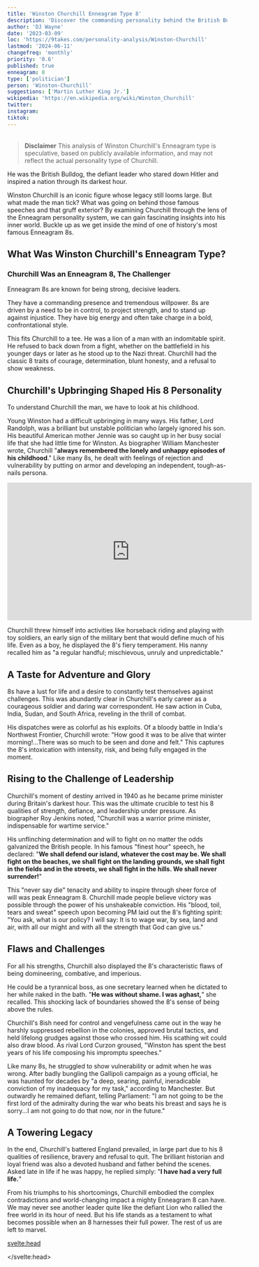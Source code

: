 ```yaml
---
title: 'Winston Churchill Enneagram Type 8'
description: 'Discover the commanding personality behind the British Bulldog through the lens of the Enneagram 8 type. Courage, defiance, leadership.'
author: 'DJ Wayne'
date: '2023-03-09'
loc: 'https://9takes.com/personality-analysis/Winston-Churchill'
lastmod: '2024-06-11'
changefreq: 'monthly'
priority: '0.6'
published: true
enneagram: 8
type: ['politician']
person: 'Winston-Churchill'
suggestions: ['Martin Luther King Jr.']
wikipedia: 'https://en.wikipedia.org/wiki/Winston_Churchill'
twitter:
instagram:
tiktok:
---
```


<!-- growing up https://www.youtube.com/shorts/8Br82ygT0V4 -->

<script>
	import  PopCard  from "$lib/components/atoms/PopCard.svelte";
import BlogPurpose from '$lib/components/blog/BlogPurpose.svelte'
</script>
<div
	style="display: flex;
    justify-content: center;
margin: 1rem 0;"
>
	<PopCard
		image={`/types/8s/${'Winston-Churchill'}.webp`}
		showIcon={false}
		enneagramType="8"
		displayText="Winston Churchill"
		subtext=""
	/>
</div>

> **Disclaimer** This analysis of Winston Churchill's Enneagram type is speculative, based on publicly available information, and may not reflect the actual personality type of Churchill.

<p class="firstLetter">He was the British Bulldog, the defiant leader who stared down Hitler and inspired a nation through its darkest hour.</p>

Winston Churchill is an iconic figure whose legacy still looms large. But what made the man tick? What was going on behind those famous speeches and that gruff exterior? By examining Churchill through the lens of the Enneagram personality system, we can gain fascinating insights into his inner world. Buckle up as we get inside the mind of one of history's most famous Enneagram 8s.

## What Was Winston Churchill's Enneagram Type?

### Churchill Was an Enneagram 8, The Challenger

Enneagram 8s are known for being strong, decisive leaders.

They have a commanding presence and tremendous willpower. 8s are driven by a need to be in control, to project strength, and to stand up against injustice. They have big energy and often take charge in a bold, confrontational style.

This fits Churchill to a tee. He was a lion of a man with an indomitable spirit. He refused to back down from a fight, whether on the battlefield in his younger days or later as he stood up to the Nazi threat. Churchill had the classic 8 traits of courage, determination, blunt honesty, and a refusal to show weakness.

## Churchill's Upbringing Shaped His 8 Personality

To understand Churchill the man, we have to look at his childhood.

Young Winston had a difficult upbringing in many ways. His father, Lord Randolph, was a brilliant but unstable politician who largely ignored his son. His beautiful American mother Jennie was so caught up in her busy social life that she had little time for Winston.
As biographer William Manchester wrote, Churchill "**always remembered the lonely and unhappy episodes of his childhood**." Like many 8s, he dealt with feelings of rejection and vulnerability by putting on armor and developing an independent, tough-as-nails persona.

<div class="iframe-container">
<iframe width="560" height="315" src="https://www.youtube.com/embed/W35O0TfnuMw?si=OT5QzZmPj2AX6Mr2&amp;start=6140" title="YouTube video player" frameborder="0" allow="accelerometer; autoplay; clipboard-write; encrypted-media; gyroscope; picture-in-picture; web-share" referrerpolicy="strict-origin-when-cross-origin" allowfullscreen></iframe>
</div>

Churchill threw himself into activities like horseback riding and playing with toy soldiers, an early sign of the military bent that would define much of his life. Even as a boy, he displayed the 8's fiery temperament. His nanny recalled him as "a regular handful; mischievous, unruly and unpredictable."

## A Taste for Adventure and Glory

8s have a lust for life and a desire to constantly test themselves against challenges. This was abundantly clear in Churchill's early career as a courageous soldier and daring war correspondent. He saw action in Cuba, India, Sudan, and South Africa, reveling in the thrill of combat.

His dispatches were as colorful as his exploits. Of a bloody battle in India's Northwest Frontier, Churchill wrote: "How good it was to be alive that winter morning!...There was so much to be seen and done and felt." This captures the 8's intoxication with intensity, risk, and being fully engaged in the moment.

## Rising to the Challenge of Leadership

Churchill's moment of destiny arrived in 1940 as he became prime minister during Britain's darkest hour. This was the ultimate crucible to test his 8 qualities of strength, defiance, and leadership under pressure. As biographer Roy Jenkins noted, "Churchill was a warrior prime minister, indispensable for wartime service."

His unflinching determination and will to fight on no matter the odds galvanized the British people. In his famous "finest hour" speech, he declared: "**We shall defend our island, whatever the cost may be. We shall fight on the beaches, we shall fight on the landing grounds, we shall fight in the fields and in the streets, we shall fight in the hills. We shall never surrender!**"

This "never say die" tenacity and ability to inspire through sheer force of will was peak Enneagram 8. Churchill made people believe victory was possible through the power of his unshakeable conviction. His "blood, toil, tears and sweat" speech upon becoming PM laid out the 8's fighting spirit: "You ask, what is our policy? I will say: It is to wage war, by sea, land and air, with all our might and with all the strength that God can give us."

## Flaws and Challenges

For all his strengths, Churchill also displayed the 8's characteristic flaws of being domineering, combative, and imperious.

He could be a tyrannical boss, as one secretary learned when he dictated to her while naked in the bath. "**He was without shame. I was aghast,**" she recalled. This shocking lack of boundaries showed the 8's sense of being above the rules.

Churchill's 8ish need for control and vengefulness came out in the way he harshly suppressed rebellion in the colonies, approved brutal tactics, and held lifelong grudges against those who crossed him. His scathing wit could also draw blood. As rival Lord Curzon groused, "Winston has spent the best years of his life composing his impromptu speeches."

Like many 8s, he struggled to show vulnerability or admit when he was wrong. After badly bungling the Gallipoli campaign as a young official, he was haunted for decades by "a deep, searing, painful, ineradicable conviction of my inadequacy for my task," according to Manchester. But outwardly he remained defiant, telling Parliament: "I am not going to be the first lord of the admiralty during the war who beats his breast and says he is sorry...I am not going to do that now, nor in the future."

## A Towering Legacy

In the end, Churchill's battered England prevailed, in large part due to his 8 qualities of resilience, bravery and refusal to quit. The brilliant historian and loyal friend was also a devoted husband and father behind the scenes. Asked late in life if he was happy, he replied simply: "**I have had a very full life.**"

From his triumphs to his shortcomings, Churchill embodied the complex contradictions and world-changing impact a mighty Enneagram 8 can have. We may never see another leader quite like the defiant Lion who rallied the free world in its hour of need. But his life stands as a testament to what becomes possible when an 8 harnesses their full power. The rest of us are left to marvel.

<svelte:head>

</svelte:head>
